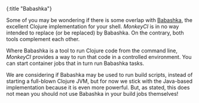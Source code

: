 {:title "Babashka"}

Some of you may be wondering if there is some overlap with [Babashka](https://babashka.org),
the excellent Clojure implementation for your shell.  *MonkeyCI* is in no way intended to
replace (or be replaced) by Babashka.  On the contrary, both tools complement each other.

Where Babashka is a tool to run Clojure code from the command line, *MonkeyCI* provides
a way to run that code in a controlled environment.  You can start container jobs that
in turn run Babashka tasks.

We are considering if Babashka may be used to run build scripts, instead of starting a
full-blown Clojure JVM, but for now we stick with the Java-based implementation because
it is even more powerful.  But, as stated, this does not mean you should not use Babashka
in your build jobs themselves!